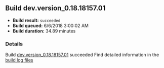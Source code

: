## Build dev.version_0.18.18157.01
- **Build result:** `succeeded`
- **Build queued:** 6/6/2018 3:00:02 AM
- **Build duration:** 34.89 minutes
### Details
Build [dev.version_0.18.18157.01](https://winappstudio.visualstudio.com/web/build.aspx?pcguid=a4ef43be-68ce-4195-a619-079b4d9834c2&builduri=vstfs%3a%2f%2f%2fBuild%2fBuild%2f25819) succeeded
Find detailed information in the [build log files](https://uwpctdiags.blob.core.windows.net/buildlogs/dev.version_0.18.18157.01_logs.zip)
